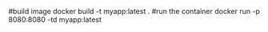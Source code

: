#build image
docker build -t myapp:latest .
#run the container
docker run -p 8080:8080 -td myapp:latest